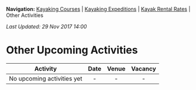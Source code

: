 **Navigation:** [Kayaking Courses](index) &#124; [Kayaking Expeditions](expedition) &#124; [Kayak Rental Rates](rental) &#124; Other Activities

_Last Updated: 29 Nov 2017 14:00_
# Other Upcoming Activities

Activity | Date | Venue | Vacancy
:---:|:---:|:---:|:---:
No upcoming activities yet|-|-|- 

